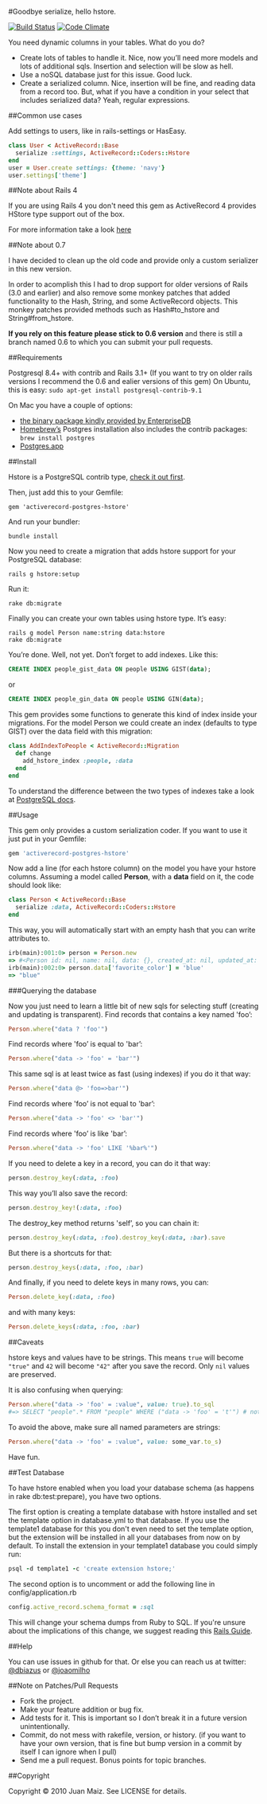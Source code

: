 #Goodbye serialize, hello hstore.

[![Build Status](https://secure.travis-ci.org/diogob/activerecord-postgres-hstore.png?branch=master)](http://travis-ci.org/diogob/activerecord-postgres-hstore)
[![Code Climate](https://codeclimate.com/github/diogob/activerecord-postgres-hstore.png)](https://codeclimate.com/github/diogob/activerecord-postgres-hstore)

You need dynamic columns in your tables. What do you do?

* Create lots of tables to handle it. Nice, now you’ll need more models and lots of additional sqls. Insertion and selection will be slow as hell.
* Use a noSQL database just for this issue. Good luck.
* Create a serialized column. Nice, insertion will be fine, and reading data from a record too. But, what if you have a condition in your select that includes serialized data? Yeah, regular expressions.

##Common use cases

Add settings to users, like in rails-settings or HasEasy.

```ruby
class User < ActiveRecord::Base
  serialize :settings, ActiveRecord::Coders::Hstore
end
user = User.create settings: {theme: 'navy'}
user.settings['theme']
```

##Note about Rails 4

If you are using Rails 4 you don't need this gem as ActiveRecord 4 provides HStore type support out of the box.

For more information take a look [here](http://mikecoutermarsh.com/2013/09/22/using-hstore-with-rails-4/)

##Note about 0.7

I have decided to clean up the old code and provide only a custom serializer in this new version.

In order to acomplish this I had to drop support for older versions of Rails (3.0 and earlier) and also
remove some monkey patches that added functionality to the Hash, String, and some ActiveRecord objects.
This monkey patches provided methods such as Hash\#to\_hstore and String\#from\_hstore.


**If you rely on this feature please stick to 0.6 version** and there is still a branch named 0.6 to which you can submit your pull requests.

##Requirements

Postgresql 8.4+ with contrib and Rails 3.1+ (If you want to try on older rails versions I recommend the 0.6 and ealier versions of this gem)
On Ubuntu, this is easy: `sudo apt-get install postgresql-contrib-9.1`

On Mac you have a couple of options:

* [the binary package kindly provided by EnterpriseDB](http://www.enterprisedb.com/products-services-training/pgdownload#osx)
* [Homebrew’s](https://github.com/mxcl/homebrew) Postgres installation also includes the contrib packages: `brew install postgres`
* [Postgres.app](http://postgresapp.com/)

##Install


Hstore is a PostgreSQL contrib type, [check it out first](http://www.postgresql.org/docs/9.2/static/hstore.html).

Then, just add this to your Gemfile:

`gem 'activerecord-postgres-hstore'`

And run your bundler:

`bundle install`

Now you need to create a migration that adds hstore support for your
PostgreSQL database:

`rails g hstore:setup`

Run it:

`rake db:migrate`

Finally you can create your own tables using hstore type. It’s easy:

    rails g model Person name:string data:hstore
    rake db:migrate

You’re done.
Well, not yet. Don’t forget to add indexes. Like this:

```sql
CREATE INDEX people_gist_data ON people USING GIST(data);
```
or
```sql
CREATE INDEX people_gin_data ON people USING GIN(data);
```

This gem provides some functions to generate this kind of index inside your migrations.
For the model Person we could create an index (defaults to type GIST) over the data field with this migration:

```ruby
class AddIndexToPeople < ActiveRecord::Migration
  def change
    add_hstore_index :people, :data
  end
end
```

To understand the difference between the two types of indexes take a
look at [PostgreSQL docs](http://www.postgresql.org/docs/9.2/static/textsearch-indexes.html).

##Usage

This gem only provides a custom serialization coder.
If you want to use it just put in your Gemfile:

```ruby
gem 'activerecord-postgres-hstore'
```

Now add a line (for each hstore column) on the model you have your hstore columns.
Assuming a model called **Person**, with a **data** field on it, the
code should look like:

```ruby
class Person < ActiveRecord::Base
  serialize :data, ActiveRecord::Coders::Hstore
end
```

This way, you will automatically start with an empty hash that you can write attributes to.

```ruby
irb(main):001:0> person = Person.new
=> #<Person id: nil, name: nil, data: {}, created_at: nil, updated_at: nil>
irb(main):002:0> person.data['favorite_color'] = 'blue'
=> "blue"
```

###Querying the database

Now you just need to learn a little bit of new
sqls for selecting stuff (creating and updating is transparent).
Find records that contains a key named 'foo’:

```ruby
Person.where("data ? 'foo'")
```

Find records where 'foo’ is equal to 'bar’:

```ruby
Person.where("data -> 'foo' = 'bar'")
```

This same sql is at least twice as fast (using indexes) if you do it
that way:

```ruby
Person.where("data @> 'foo=>bar'")
```

Find records where 'foo’ is not equal to 'bar’:

```ruby
Person.where("data -> 'foo' <> 'bar'")
```

Find records where 'foo’ is like 'bar’:

```ruby
Person.where("data -> 'foo' LIKE '%bar%'")
```

If you need to delete a key in a record, you can do it that way:

```ruby
person.destroy_key(:data, :foo)
```

This way you’ll also save the record:

```ruby
person.destroy_key!(:data, :foo)
```

The destroy\_key method returns 'self’, so you can chain it:

```ruby
person.destroy_key(:data, :foo).destroy_key(:data, :bar).save
```

But there is a shortcuts for that:

```ruby
person.destroy_keys(:data, :foo, :bar)
```

And finally, if you need to delete keys in many rows, you can:

```ruby
Person.delete_key(:data, :foo)
```

and with many keys:

```ruby
Person.delete_keys(:data, :foo, :bar)
```

##Caveats

hstore keys and values have to be strings. This means `true` will become `"true"` and `42` will become `"42"` after you save the record. Only `nil` values are preserved.

It is also confusing when querying:

```ruby
Person.where("data -> 'foo' = :value", value: true).to_sql
#=> SELECT "people".* FROM "people" WHERE ("data -> 'foo' = 't'") # notice 't'
```

To avoid the above, make sure all named parameters are strings:

```ruby
Person.where("data -> 'foo' = :value", value: some_var.to_s)
```

Have fun.

##Test Database

To have hstore enabled when you load your database schema (as happens in rake db:test:prepare), you
have two options.

The first option is creating a template database with hstore installed and set the template option
in database.yml to that database. If you use the template1 database for this you don't even need to
set the template option, but the extension will be installed in all your databases from now on 
by default. To install the extension in your template1 database you could simply run:

```ruby
psql -d template1 -c 'create extension hstore;'
```

The second option is to uncomment or add the following line in config/application.rb

```ruby
config.active_record.schema_format = :sql
```

This will change your schema dumps from Ruby to SQL. If you're
unsure about the implications of this change, we suggest reading this
[Rails Guide](http://guides.rubyonrails.org/migrations.html#schema-dumping-and-you).

##Help

You can use issues in github for that. Or else you can reach us at
twitter: [@dbiazus](https://twitter.com/#!/dbiazus) or [@joaomilho](https://twitter.com/#!/joaomilho)

##Note on Patches/Pull Requests


* Fork the project.
* Make your feature addition or bug fix.
* Add tests for it. This is important so I don’t break it in a future version unintentionally.
* Commit, do not mess with rakefile, version, or history.  (if you want to have your own version, that is fine but bump version in a commit by itself I can ignore when I pull)
* Send me a pull request. Bonus points for topic branches.

##Copyright

Copyright © 2010 Juan Maiz. See LICENSE for details.
